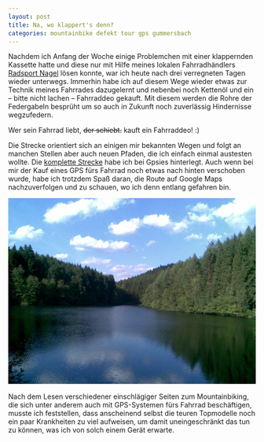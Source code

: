 ```yaml
---
layout: post
title: Na, wo klappert's denn?
categories: mountainbike defekt tour gps gummersbach
---
```


Nachdem ich Anfang der Woche einige Problemchen mit einer klappernden Kassette hatte und diese nur mit Hilfe meines lokalen Fahrradhändlers [Radsport Nagel](http://www.radsport-nagel.de) lösen konnte, war ich heute nach drei verregneten Tagen wieder unterwegs. Immerhin habe ich auf diesem Wege wieder etwas zur Technik meines Fahrrades dazugelernt und nebenbei noch Kettenöl und ein – bitte nicht lachen – Fahrraddeo gekauft. Mit diesem werden die Rohre der Federgabeln besprüht um so auch in Zukunft noch zuverlässig Hindernisse wegzufedern.

Wer sein Fahrrad liebt, <strike>der schiebt.</strike> kauft ein Fahrraddeo! :)

Die Strecke orientiert sich an einigen mir bekannten Wegen und folgt an manchen Stellen aber auch neuen Pfaden, die ich einfach einmal austesten wollte. Die [komplette Strecke](http://gpsies.com/map.do?fileId=bobyqmtzzrahuhrl) habe ich bei Gpsies hinterlegt. Auch wenn bei mir der Kauf eines GPS fürs Fahrrad noch etwas nach hinten verschoben wurde, habe ich trotzdem Spaß daran, die Route auf Google Maps nachzuverfolgen und zu schauen, wo ich denn entlang gefahren bin.

![Blick auf die Genkeltalsperre](/images/2008-07-23/genkeltalsperre.jpg)

Nach dem Lesen verschiedener einschlägiger Seiten zum Mountainbiking, die sich unter anderem auch mit GPS-Systemen fürs Fahrrad beschäftigen, musste ich feststellen, dass anscheinend selbst die teuren Topmodelle noch ein paar Krankheiten zu viel aufweisen, um damit uneingeschränkt das tun zu können, was ich von solch einem Gerät erwarte.
